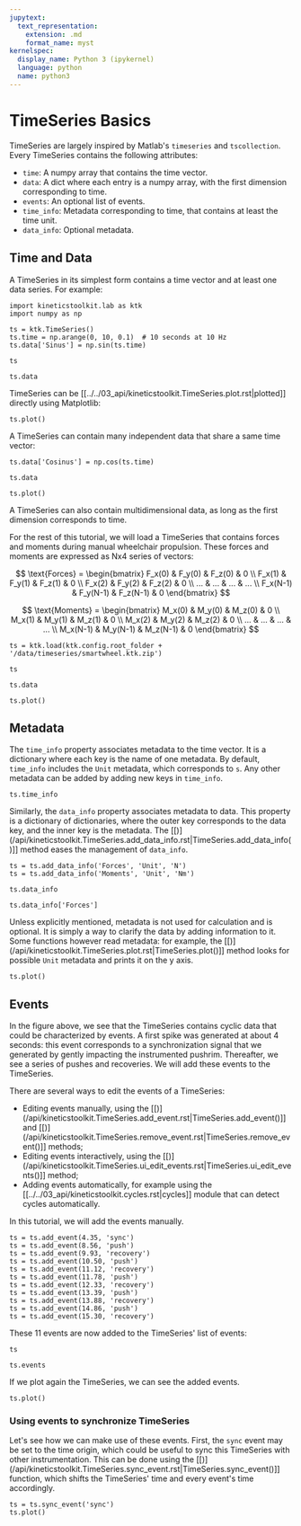 ```yaml
---
jupytext:
  text_representation:
    extension: .md
    format_name: myst
kernelspec:
  display_name: Python 3 (ipykernel)
  language: python
  name: python3
---
```


# TimeSeries Basics

TimeSeries are largely inspired by Matlab's `timeseries` and `tscollection`. Every TimeSeries contains the following attributes:

- `time`: A numpy array that contains the time vector.
- `data`: A dict where each entry is a numpy array, with the first dimension corresponding to time.
- `events`: An optional list of events.
- `time_info`: Metadata corresponding to time, that contains at least the time unit.
- `data_info`: Optional metadata.

## Time and Data

A TimeSeries in its simplest form contains a time vector and at least one data series. For example:

```{code-cell}
import kineticstoolkit.lab as ktk
import numpy as np

ts = ktk.TimeSeries()
ts.time = np.arange(0, 10, 0.1)  # 10 seconds at 10 Hz
ts.data['Sinus'] = np.sin(ts.time)

ts
```

```{code-cell}
ts.data
```

TimeSeries can be [[../../03_api/kineticstoolkit.TimeSeries.plot.rst|plotted]] directly using Matplotlib:

```{code-cell}
ts.plot()
```

A TimeSeries can contain many independent data that share a same time vector:

```{code-cell}
ts.data['Cosinus'] = np.cos(ts.time)

ts.data
```

```{code-cell}
ts.plot()
```

A TimeSeries can also contain multidimensional data, as long as the first dimension corresponds to time.

For the rest of this tutorial, we will load a TimeSeries that contains forces and moments during manual wheelchair propulsion. These forces and moments are expressed as Nx4 series of vectors:

$$
\text{Forces} = \begin{bmatrix}
F_x(0) & F_y(0) & F_z(0) & 0 \\
F_x(1) & F_y(1) & F_z(1) & 0 \\
F_x(2) & F_y(2) & F_z(2) & 0 \\
... & ... & ... & ... \\
F_x(N-1) & F_y(N-1) & F_z(N-1) & 0
\end{bmatrix}
$$

$$
\text{Moments} = \begin{bmatrix}
M_x(0) & M_y(0) & M_z(0) & 0 \\
M_x(1) & M_y(1) & M_z(1) & 0 \\
M_x(2) & M_y(2) & M_z(2) & 0 \\
... & ... & ... & ... \\
M_x(N-1) & M_y(N-1) & M_z(N-1) & 0
\end{bmatrix}
$$

```{code-cell}
ts = ktk.load(ktk.config.root_folder + '/data/timeseries/smartwheel.ktk.zip')

ts
```

```{code-cell}
ts.data
```

```{code-cell}
ts.plot()
```

## Metadata

The `time_info` property associates metadata to the time vector. It is a dictionary where each key is the name of one metadata. By default, `time_info` includes the `Unit` metadata, which corresponds to `s`. Any other metadata can be added by adding new keys in `time_info`.

```{code-cell} ipython3
ts.time_info
```

Similarly, the `data_info` property associates metadata to data. This property is a dictionary of dictionaries, where the outer key corresponds to the data key, and the inner key is the metadata. The [[)](/api/kineticstoolkit.TimeSeries.add_data_info.rst|TimeSeries.add_data_info()]] method eases the management of `data_info`.

```{code-cell}
ts = ts.add_data_info('Forces', 'Unit', 'N')
ts = ts.add_data_info('Moments', 'Unit', 'Nm')

ts.data_info
```

```{code-cell}
ts.data_info['Forces']
```

Unless explicitly mentioned, metadata is not used for calculation and is optional. It is simply a way to clarify the data by adding information to it. Some functions however read metadata: for example, the [[)](/api/kineticstoolkit.TimeSeries.plot.rst|TimeSeries.plot()]] method looks for possible `Unit` metadata and prints it on the y axis.

```{code-cell}
ts.plot()
```

## Events

In the figure above, we see that the TimeSeries contains cyclic data that could be characterized by events. A first spike was generated at about 4 seconds: this event corresponds to a synchronization signal that we generated by gently impacting the instrumented pushrim. Thereafter, we see a series of pushes and recoveries. We will add these events to the TimeSeries.

There are several ways to edit the events of a TimeSeries:
- Editing events manually, using the [[)](/api/kineticstoolkit.TimeSeries.add_event.rst|TimeSeries.add_event()]] and [[)](/api/kineticstoolkit.TimeSeries.remove_event.rst|TimeSeries.remove_event()]] methods;
- Editing events interactively, using the [[)](/api/kineticstoolkit.TimeSeries.ui_edit_events.rst|TimeSeries.ui_edit_events()]] method;
- Adding events automatically, for example using the [[../../03_api/kineticstoolkit.cycles.rst|cycles]] module that can detect cycles automatically.

In this tutorial, we will add the events manually.

```{code-cell}
ts = ts.add_event(4.35, 'sync')
ts = ts.add_event(8.56, 'push')
ts = ts.add_event(9.93, 'recovery')
ts = ts.add_event(10.50, 'push')
ts = ts.add_event(11.12, 'recovery')
ts = ts.add_event(11.78, 'push')
ts = ts.add_event(12.33, 'recovery')
ts = ts.add_event(13.39, 'push')
ts = ts.add_event(13.88, 'recovery')
ts = ts.add_event(14.86, 'push')
ts = ts.add_event(15.30, 'recovery')
```

These 11 events are now added to the TimeSeries' list of events:

```{code-cell}
ts
```

```{code-cell}
ts.events
```

If we plot again the TimeSeries, we can see the added events.

```{code-cell} ipython3
ts.plot()
```

### Using events to synchronize TimeSeries

Let's see how we can make use of these events. First, the `sync` event may be set to the time origin, which could be useful to sync this TimeSeries with other instrumentation. This can be done using the [[)](/api/kineticstoolkit.TimeSeries.sync_event.rst|TimeSeries.sync_event()]] function, which shifts the TimeSeries' time and every event's time accordingly.

```{code-cell}
ts = ts.sync_event('sync')
ts.plot()
```
